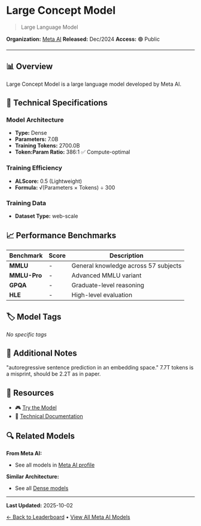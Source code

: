 # Large Concept Model

> Large Language Model

**Organization:** [Meta AI](../../labs/meta-ai.md)
**Released:** Dec/2024
**Access:** 🟢 Public

---

## 📊 Overview

Large Concept Model is a large language model developed by Meta AI.

## 🔧 Technical Specifications

### Model Architecture
- **Type:** Dense
- **Parameters:** 7.0B
- **Training Tokens:** 2700.0B
- **Token:Param Ratio:** 386:1 ✅ Compute-optimal

### Training Efficiency
- **ALScore:** 0.5 (Lightweight)
- **Formula:** √(Parameters × Tokens) ÷ 300

### Training Data
- **Dataset Type:** web-scale

## 📈 Performance Benchmarks

| Benchmark | Score | Description |
|-----------|-------|-------------|
| **MMLU** | - | General knowledge across 57 subjects |
| **MMLU-Pro** | - | Advanced MMLU variant |
| **GPQA** | - | Graduate-level reasoning |
| **HLE** | - | High-level evaluation |

## 🏷️ Model Tags

_No specific tags_

## 📝 Additional Notes

"autoregressive sentence prediction in an embedding space." 7.7T tokens is a misprint, should be 2.2T as in paper.

## 🔗 Resources

- 🎮 [Try the Model](https://github.com/facebookresearch/large_concept_model?tab=readme-ov-file)
- 📄 [Technical Documentation](https://ai.meta.com/research/publications/large-concept-models-language-modeling-in-a-sentence-representation-space/)

## 🔍 Related Models

**From Meta AI:**
- See all models in [Meta AI profile](../../labs/meta-ai.md)

**Similar Architecture:**
- See all [Dense models](../../architectures/dense.md)

---

**Last Updated:** 2025-10-02

[← Back to Leaderboard](../../README.md) • [View All Meta AI Models](../../labs/meta-ai.md)
